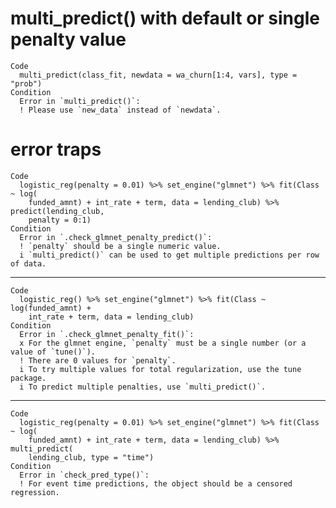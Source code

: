# multi_predict() with default or single penalty value

    Code
      multi_predict(class_fit, newdata = wa_churn[1:4, vars], type = "prob")
    Condition
      Error in `multi_predict()`:
      ! Please use `new_data` instead of `newdata`.

# error traps

    Code
      logistic_reg(penalty = 0.01) %>% set_engine("glmnet") %>% fit(Class ~ log(
        funded_amnt) + int_rate + term, data = lending_club) %>% predict(lending_club,
        penalty = 0:1)
    Condition
      Error in `.check_glmnet_penalty_predict()`:
      ! `penalty` should be a single numeric value.
      i `multi_predict()` can be used to get multiple predictions per row of data.

---

    Code
      logistic_reg() %>% set_engine("glmnet") %>% fit(Class ~ log(funded_amnt) +
        int_rate + term, data = lending_club)
    Condition
      Error in `.check_glmnet_penalty_fit()`:
      x For the glmnet engine, `penalty` must be a single number (or a value of `tune()`).
      ! There are 0 values for `penalty`.
      i To try multiple values for total regularization, use the tune package.
      i To predict multiple penalties, use `multi_predict()`.

---

    Code
      logistic_reg(penalty = 0.01) %>% set_engine("glmnet") %>% fit(Class ~ log(
        funded_amnt) + int_rate + term, data = lending_club) %>% multi_predict(
        lending_club, type = "time")
    Condition
      Error in `check_pred_type()`:
      ! For event time predictions, the object should be a censored regression.

